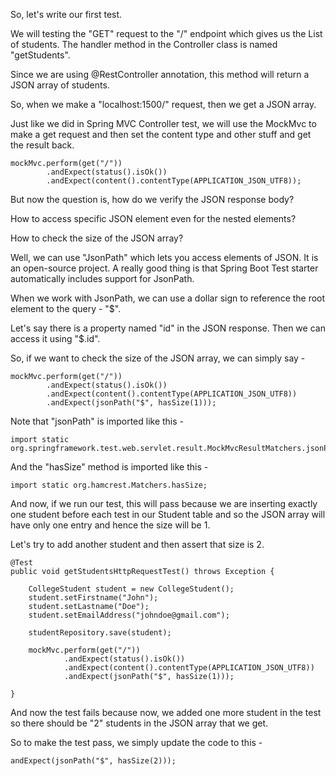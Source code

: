 So, let's write our first test.

We will testing the "GET" request to the "/" endpoint which gives us the List of students. The handler method in the Controller class is named "getStudents".

Since we are using @RestController annotation, this method will return a JSON array of students.

So, when we make a "localhost:1500/" request, then we get a JSON array.

Just like we did in Spring MVC Controller test, we will use the MockMvc to make a get request and then set the content type and other stuff and get the result back.

    mockMvc.perform(get("/"))
            .andExpect(status().isOk())
            .andExpect(content().contentType(APPLICATION_JSON_UTF8));

But now the question is, how do we verify the JSON response body?

How to access specific JSON element even for the nested elements? 

How to check the size of the JSON array?

Well, we can use "JsonPath" which lets you access elements of JSON. It is an open-source project. A really good thing is that Spring Boot Test starter automatically includes support for JsonPath.

When we work with JsonPath, we can use a dollar sign to reference the root element to the query - "$".

Let's say there is a property named "id" in the JSON response. Then we can access it using "$.id".

So, if we want to check the size of the JSON array, we can simply say -


    mockMvc.perform(get("/"))
            .andExpect(status().isOk())
            .andExpect(content().contentType(APPLICATION_JSON_UTF8))
            .andExpect(jsonPath("$", hasSize(1)));

Note that "jsonPath" is imported like this - 

    import static org.springframework.test.web.servlet.result.MockMvcResultMatchers.jsonPath;

And the "hasSize" method is imported like this -

    import static org.hamcrest.Matchers.hasSize;

And now, if we run our test, this will pass because we are inserting exactly one student before each test in our Student table and so the JSON array will have only one entry and hence the size will be 1.

Let's try to add another student and then assert that size is 2.

    @Test
    public void getStudentsHttpRequestTest() throws Exception {

        CollegeStudent student = new CollegeStudent();
        student.setFirstname("John");
        student.setLastname("Doe");
        student.setEmailAddress("johndoe@gmail.com");

        studentRepository.save(student);

        mockMvc.perform(get("/"))
                .andExpect(status().isOk())
                .andExpect(content().contentType(APPLICATION_JSON_UTF8))
                .andExpect(jsonPath("$", hasSize(1)));

    }

And now the test fails because now, we added one more student in the test so there should be "2" students in the JSON array that we get.

So to make the test pass, we simply update the code to this - 

    andExpect(jsonPath("$", hasSize(2)));